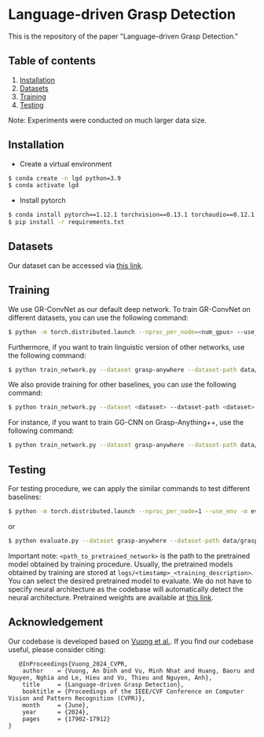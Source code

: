# Language-driven Grasp Detection
This is the repository of the paper "Language-driven Grasp Detection."

## Table of contents
   1. [Installation](#installation)
   1. [Datasets](#datasets)
   1. [Training](#training)
   1. [Testing](#testing)

Note: Experiments were conducted on much larger data size.

## Installation
- Create a virtual environment
```bash
$ conda create -n lgd python=3.9
$ conda activate lgd
```

- Install pytorch
```bash
$ conda install pytorch==1.12.1 torchvision==0.13.1 torchaudio==0.12.1 cudatoolkit=11.3 -c pytorch
$ pip install -r requirements.txt
```

## Datasets
Our dataset can be accessed via [this link](https://airvlab.github.io/grasp-anything/docs/download/). 

## Training
We use GR-ConvNet as our default deep network. To train GR-ConvNet on different datasets, you can use the following command:
```bash
$ python -m torch.distributed.launch --nproc_per_node=<num_gpus> --use_env -m train_network_diffusion --dataset grasp-anywhere --dataset-path data/grasp-anything++/ --add-file-path data/grasp-anything++/seen --description training_grasp_anything++_lgd --use-depth 0 --seen 1 --network lgd --epochs 1000
```
Furthermore, if you want to train linguistic version of other networks, use the following command:
```bash
$ python train_network.py --dataset grasp-anywhere --dataset-path data/grasp-anything/ --add-file-path data/grasp-anything++/seen --description <description> --use-depth 0 --seen 1 --network <network_name>
```
We also provide training for other baselines, you can use the following command:
```bash
$ python train_network.py --dataset <dataset> --dataset-path <dataset> --description <your_description> --use-depth 0 --network <baseline_name>
```
For instance, if you want to train GG-CNN on Grasp-Anything++, use the following command:
```bash
$ python train_network.py --dataset grasp-anywhere --dataset-path data/grasp-anything/ --add-file-path data/grasp-anything++/seen --description training_grasp_anything++_lggcnn --use-depth 0 --seen 1 --network lggcnn
```

## Testing
For testing procedure, we can apply the similar commands to test different baselines:
```bash
$ python -m torch.distributed.launch --nproc_per_node=1 --use_env -m evaluate_diffusion --dataset grasp-anywhere --dataset-path data/grasp-anything++/ --add-file-path data/grasp-anything++/seen  --iou-eval --seen 1 --use-depth 0 --network <path_to_pretrained_network>
```
or
```bash
$ python evaluate.py --dataset grasp-anywhere --dataset-path data/grasp-anything --add-file-path data/grasp-anything++/seen --iou-eval --seen 0 --use-depth 0 --network <path_to_pretrained_network>
```
Important note: `<path_to_pretrained_network>` is the path to the pretrained model obtained by training procedure. Usually, the pretrained models obtained by training are stored at `logs/<timstamp>_<training_description>`. You can select the desired pretrained model to evaluate. We do not have to specify neural architecture as the codebase will automatically detect the neural architecture. Pretrained weights are available at [this link](https://drive.google.com/file/d/1_Xu4biqQMq-3eCvCurZwNdKirMSgH-Nu/view?usp=sharing).


## Acknowledgement
Our codebase is developed based on [Vuong et al.](https://github.com/andvg3/Grasp-Anything).
If you find our codebase useful, please consider citing:

```
   @InProceedings{Vuong_2024_CVPR,
    author    = {Vuong, An Dinh and Vu, Minh Nhat and Huang, Baoru and Nguyen, Nghia and Le, Hieu and Vo, Thieu and Nguyen, Anh},
    title     = {Language-driven Grasp Detection},
    booktitle = {Proceedings of the IEEE/CVF Conference on Computer Vision and Pattern Recognition (CVPR)},
    month     = {June},
    year      = {2024},
    pages     = {17902-17912}
}
```
